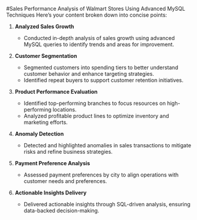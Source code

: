 #Sales Performance Analysis of Walmart Stores Using Advanced MySQL Techniques
Here’s your content broken down into concise points:

1. **Analyzed Sales Growth**  
   - Conducted in-depth analysis of sales growth using advanced MySQL queries to identify trends and areas for improvement.

2. **Customer Segmentation**  
   - Segmented customers into spending tiers to better understand customer behavior and enhance targeting strategies.  
   - Identified repeat buyers to support customer retention initiatives.  

3. **Product Performance Evaluation**  
   - Identified top-performing branches to focus resources on high-performing locations.  
   - Analyzed profitable product lines to optimize inventory and marketing efforts.  

4. **Anomaly Detection**  
   - Detected and highlighted anomalies in sales transactions to mitigate risks and refine business strategies.

5. **Payment Preference Analysis**  
   - Assessed payment preferences by city to align operations with customer needs and preferences.

6. **Actionable Insights Delivery**  
   - Delivered actionable insights through SQL-driven analysis, ensuring data-backed decision-making.
